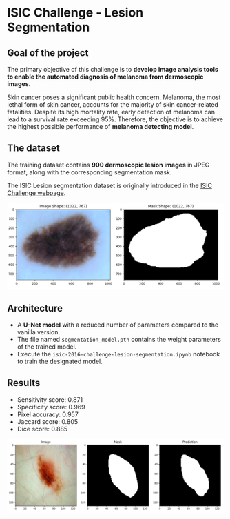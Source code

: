 # ISIC Challenge - Lesion Segmentation  

## Goal of the project 

The primary objective of this challenge is to **develop image analysis tools to enable the automated diagnosis of melanoma from dermoscopic images**. 

Skin cancer poses a significant public health concern. Melanoma, the most lethal form of skin cancer, accounts for the majority of skin cancer-related fatalities. Despite its high mortality rate, early detection of melanoma can lead to a survival rate exceeding 95%. Therefore, the objective is to achieve the highest possible performance of **melanoma detecting model**.

## The dataset 

The training dataset contains **900 dermoscopic lesion images** in JPEG format, along with the corresponding segmentation mask.

The ISIC Lesion segmentation dataset is originally introduced in the [ISIC Challenge webpage](https://challenge.isic-archive.com/).

![Dataset sample](images/image-mask.png)

## Architecture

- A **U-Net model** with a reduced number of parameters compared to the vanilla version.
- The file named `segmentation_model.pth` contains the weight parameters of the trained model.
- Execute the `isic-2016-challenge-lesion-segmentation.ipynb` notebook to train the designated model.

## Results

- Sensitivity score: 0.871
- Specificity score: 0.969
- Pixel accuracy: 0.957
- Jaccard score: 0.805
- Dice score: 0.885

![Segmentation result](images/image-mask-prediction.png)
